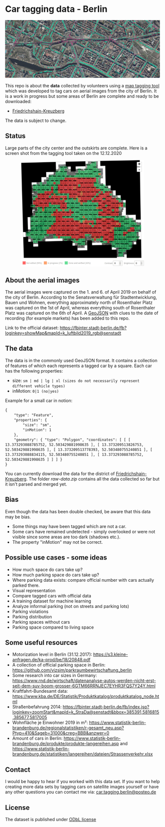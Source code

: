 # Car tagging data - Berlin

![preview](pic.png "")

This repo is about the **data** collected by volunteers using a [map tagging tool](https://github.com/hanshack/map-tagging-tool) which was developed to tag cars on aerial images from the city of Berlin.
It is a work in progress but some areas of Berlin are complete and ready to be downloaded:
- [Friedrichshain-Kreuzberg](./cars-friedrichshain-kreuzberg.geojson.zip)

The data is subject to change. 

## Status

Large parts of the city center and the outskirts are complete. Here is a screen shot from the tagging tool taken on the 12.12.2020

<p align="center">
  <img width="400"src="./status.jpg">
</p>

## About the aerial images

The aerial images were captured on the 1. and 6. of April 2019 on behalf of the city of Berlin. According to the Senatsverwaltung für Stadtentwicklung, Bauen und Wohnen, everything approximately north of Rosenthaler Platz was captured on the 1st of April, whereas everything south of Rosenthaler Platz was captured on the 6th of April. A [GeoJSON](./date-indicators.geojson) with clues to the date of recording (for example markets) has been added to this repo. 

Link to the official dataset: https://fbinter.stadt-berlin.de/fb?loginkey=showMap&mapId=k_luftbild2019_rgb@senstadt

## The data
The data is in the commonly used GeoJSON format. It contains a collection of features of which each represents a tagged car by a square.
Each car has the following properties:
- size: ```sm | md | lg | xl (sizes do not necessarily represent different vehicle types)```
- inMotion: ```0|1 (no|yes)``` 

Example for a small car in notion:
```
{ 
	"type": "Feature",
	"properties": { 
		"size": "sm", 
		"inMotion": 1 
	}, 
	"geometry": { "type": "Polygon", "coordinates": [ [ [ 13.373293088785752, 52.503429881998635 ], [ 13.373209513826753, 52.503429881998635 ], [ 13.373209513778393, 52.503480755240851 ], [ 13.373293088834115, 52.503480755240851 ], [ 13.373293088785752, 52.503429881998635 ] ] ] } 
}
``` 
You can currently download the data for the district of [Friedrichshain-Kreuzberg](./cars-friedrichshain-kreuzberg.geojson.zip). The folder _raw-data.zip_ contains all the data collected so far but it isn't parsed and merged yet. 

## Bias

Even though the data has been double checked, be aware that this data may be bias. 
- Some things may have been tagged which are not a car. 
- Some cars have remained undetected - simply overlooked or were not visible since some areas are too dark (shadows etc.).
- The property "inMotion" may not be correct. 

## Possible use cases - some ideas

- How much space do cars take up?
- How much parking space do cars take up?
- Where parking data exists: compare official number with cars actually parked there.
- Visual representation
- Compare tagged cars with official data 
- A training dataset for machine learning
- Analyze informal parking (not on streets and parking lots)
- Parking violations
- Parking distribution
- Parking spaces without cars
- Parking space compared to living space

## Some useful resources 

- Motorization level in Berlin (31.12.2017): https://s3.kleine-anfragen.de/ka-prod/be/18/20848.pdf
- A collection of official parking space in Berlin: https://github.com/vizsim/parkraumbewirtschaftung_berlin
- Some research into car sizes in Germany: https://www.rnd.de/wirtschaft/datenanalyse-autos-werden-nicht-erst-seit-dem-suv-boom-grosser-6GTM66RRNJEC7EYHR3FQS7Y24Y.html
- Kraftfahrt-Bundesamt data: https://www.kba.de/DE/Statistik/Produktkatalog/produktkatalog_node.html
- Straßenbefahrung 2014: https://fbinter.stadt-berlin.de/fb/index.jsp?loginkey=zoomStart&mapId=k_StraDa@senstadt&bbox=385391,5816815,385677,5817005
- Wohnfläche je Einwohner 2019 in m²: https://www.statistik-berlin-brandenburg.de/regionalstatistiken/r-gesamt_neu.asp?Ptyp=410&Sageb=31000&creg=BBB&anzwer=0
- Amount of cars in Berlin: https://www.statistik-berlin-brandenburg.de/produkte/produkte-langereihen.asp and https://www.statistik-berlin-brandenburg.de/statistiken/langereihen/dateien/Strassenverkehr.xlsx

## Contact 

I would be happy to hear if you worked with this data set. If you want to help creating more data sets by tagging cars on satellite images yourself or have any other questions you can contact me via: car.tagging.berlin@posteo.de

## License 

The dataset is published under [ODbL license](https://opendatacommons.org/licenses/odbl/)
